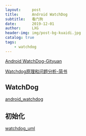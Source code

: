 ```yaml
---
layout:     post
title:      Android WatchDog
subtitle:   看门狗
date:       2019-12-01
author:     LXG
header-img: img/post-bg-kuaidi.jpg
catalog: true
tags:
    - watchdog
---
```


[Android WatchDog-Gityuan](http://gityuan.com/2016/06/21/watchdog/)

[Watchdog原理和问题分析-简书](https://www.jianshu.com/p/f2713f371589)

## WatchDog

[android_watchdog](/images/watchdog/android_watchdog.webp)

## 初始化

[watchdog_uml](/images/watchdog/watchdog_uml.png)
